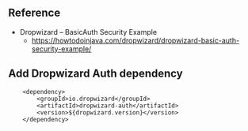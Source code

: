 ## Reference
- Dropwizard – BasicAuth Security Example
    - https://howtodoinjava.com/dropwizard/dropwizard-basic-auth-security-example/
    
    
## Add Dropwizard Auth dependency
```
    <dependency>
        <groupId>io.dropwizard</groupId>
        <artifactId>dropwizard-auth</artifactId>
        <version>${dropwizard.version}</version>
    </dependency>
```

